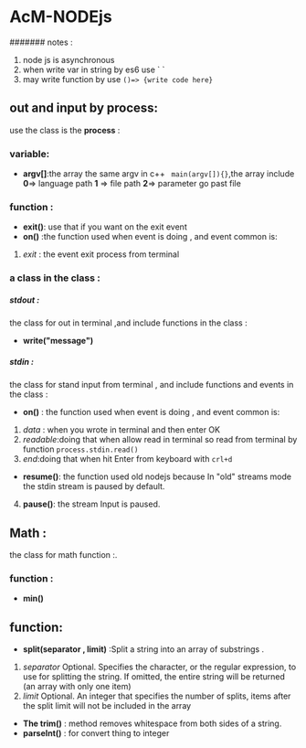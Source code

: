 # AcM-NODEjs
#######  notes :
1. node js is asynchronous
2. when write var in string  by es6 use  \` \`
3. may write function by use `()=> {write code here}`

## out and input  by process:
use the class is the **process** :
### variable:
- **argv[]**:the array the same argv in c++ ` main(argv[]){}`,the array include **0**=> language path **1** => file path **2**=> parameter go past file
### function :
- **exit()**: use that if you want on the exit event
- **on()** :the function used when event is doing , and event common is:
1.  *exit* : the event exit process from terminal
### a class in the class :
##### stdout :
the class for out in terminal ,and include functions in the class  :
- **write("message")**

##### stdin :
the class for stand input from terminal , and include functions and events in the class :
-  **on()** : the function used when event is doing , and event common is:
1.  *data* : when you wrote in terminal and then enter OK
2. *readable*:doing that when allow read in terminal so read from terminal by function `process.stdin.read()`
3. *end*:doing that when hit Enter from keyboard with `crl+d`
- **resume()**:  the function used old nodejs because In "old" streams mode the stdin stream is paused by default.
4. **pause()**: the stream Input is paused.
## Math :
  the class for math function :.
### function :
- **min()**



## function:
- **split(separator , limit)** :Split a string into an array of substrings .
1. *separator*	Optional. Specifies the character, or the regular expression, to use for splitting the string. If omitted, the entire string will be returned (an array with only one item)
2. *limit*	Optional. An integer that specifies the number of splits, items after the split limit will not be included in the array
- **The trim()** : method removes whitespace from both sides of a string.
- **parseInt()** : for convert thing to integer
